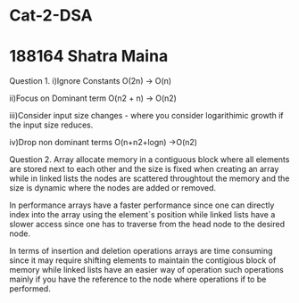 # Cat-2-DSA
# 188164 Shatra Maina
Question 1.
i)Ignore Constants
   O(2n) -> O(n)
   
ii)Focus on Dominant term
   O(n2 + n) -> O(n2)
   
iii)Consider input size changes - where you consider logarithimic growth if the input size reduces.

iv)Drop non dominant terms
    O(n+n2+logn) ->O(n2)

Question 2.
Array allocate memory in a contiguous block where all elements are stored next to each other and the size is fixed when creating an array while in linked lists the nodes are scattered throughtout the memory and the size is dynamic where the nodes are added or removed.

In performance arrays have a faster performance since one can directly index into the array using the element`s position while linked lists have a slower access since one has to traverse from the head node to the desired node.

In terms of insertion and deletion operations arrays are time consuming since it may require shifting elements to maintain the contigious block of memory while linked lists have an easier way of operation such operations mainly if you have the reference to the node where operations if to be performed.

